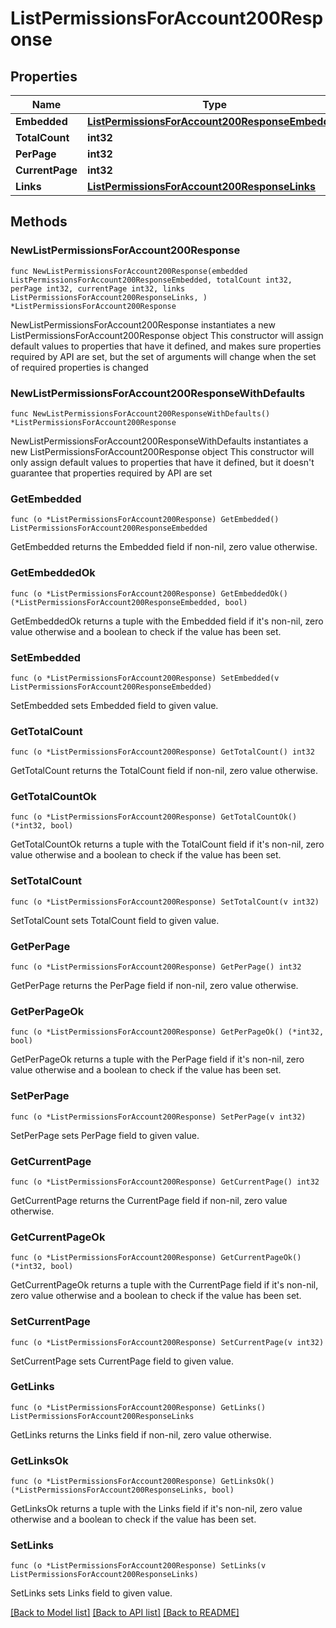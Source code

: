 # ListPermissionsForAccount200Response

## Properties

Name | Type | Description | Notes
------------ | ------------- | ------------- | -------------
**Embedded** | [**ListPermissionsForAccount200ResponseEmbedded**](ListPermissionsForAccount200ResponseEmbedded.md) |  | 
**TotalCount** | **int32** |  | 
**PerPage** | **int32** |  | 
**CurrentPage** | **int32** |  | 
**Links** | [**ListPermissionsForAccount200ResponseLinks**](ListPermissionsForAccount200ResponseLinks.md) |  | 

## Methods

### NewListPermissionsForAccount200Response

`func NewListPermissionsForAccount200Response(embedded ListPermissionsForAccount200ResponseEmbedded, totalCount int32, perPage int32, currentPage int32, links ListPermissionsForAccount200ResponseLinks, ) *ListPermissionsForAccount200Response`

NewListPermissionsForAccount200Response instantiates a new ListPermissionsForAccount200Response object
This constructor will assign default values to properties that have it defined,
and makes sure properties required by API are set, but the set of arguments
will change when the set of required properties is changed

### NewListPermissionsForAccount200ResponseWithDefaults

`func NewListPermissionsForAccount200ResponseWithDefaults() *ListPermissionsForAccount200Response`

NewListPermissionsForAccount200ResponseWithDefaults instantiates a new ListPermissionsForAccount200Response object
This constructor will only assign default values to properties that have it defined,
but it doesn't guarantee that properties required by API are set

### GetEmbedded

`func (o *ListPermissionsForAccount200Response) GetEmbedded() ListPermissionsForAccount200ResponseEmbedded`

GetEmbedded returns the Embedded field if non-nil, zero value otherwise.

### GetEmbeddedOk

`func (o *ListPermissionsForAccount200Response) GetEmbeddedOk() (*ListPermissionsForAccount200ResponseEmbedded, bool)`

GetEmbeddedOk returns a tuple with the Embedded field if it's non-nil, zero value otherwise
and a boolean to check if the value has been set.

### SetEmbedded

`func (o *ListPermissionsForAccount200Response) SetEmbedded(v ListPermissionsForAccount200ResponseEmbedded)`

SetEmbedded sets Embedded field to given value.


### GetTotalCount

`func (o *ListPermissionsForAccount200Response) GetTotalCount() int32`

GetTotalCount returns the TotalCount field if non-nil, zero value otherwise.

### GetTotalCountOk

`func (o *ListPermissionsForAccount200Response) GetTotalCountOk() (*int32, bool)`

GetTotalCountOk returns a tuple with the TotalCount field if it's non-nil, zero value otherwise
and a boolean to check if the value has been set.

### SetTotalCount

`func (o *ListPermissionsForAccount200Response) SetTotalCount(v int32)`

SetTotalCount sets TotalCount field to given value.


### GetPerPage

`func (o *ListPermissionsForAccount200Response) GetPerPage() int32`

GetPerPage returns the PerPage field if non-nil, zero value otherwise.

### GetPerPageOk

`func (o *ListPermissionsForAccount200Response) GetPerPageOk() (*int32, bool)`

GetPerPageOk returns a tuple with the PerPage field if it's non-nil, zero value otherwise
and a boolean to check if the value has been set.

### SetPerPage

`func (o *ListPermissionsForAccount200Response) SetPerPage(v int32)`

SetPerPage sets PerPage field to given value.


### GetCurrentPage

`func (o *ListPermissionsForAccount200Response) GetCurrentPage() int32`

GetCurrentPage returns the CurrentPage field if non-nil, zero value otherwise.

### GetCurrentPageOk

`func (o *ListPermissionsForAccount200Response) GetCurrentPageOk() (*int32, bool)`

GetCurrentPageOk returns a tuple with the CurrentPage field if it's non-nil, zero value otherwise
and a boolean to check if the value has been set.

### SetCurrentPage

`func (o *ListPermissionsForAccount200Response) SetCurrentPage(v int32)`

SetCurrentPage sets CurrentPage field to given value.


### GetLinks

`func (o *ListPermissionsForAccount200Response) GetLinks() ListPermissionsForAccount200ResponseLinks`

GetLinks returns the Links field if non-nil, zero value otherwise.

### GetLinksOk

`func (o *ListPermissionsForAccount200Response) GetLinksOk() (*ListPermissionsForAccount200ResponseLinks, bool)`

GetLinksOk returns a tuple with the Links field if it's non-nil, zero value otherwise
and a boolean to check if the value has been set.

### SetLinks

`func (o *ListPermissionsForAccount200Response) SetLinks(v ListPermissionsForAccount200ResponseLinks)`

SetLinks sets Links field to given value.



[[Back to Model list]](../README.md#documentation-for-models) [[Back to API list]](../README.md#documentation-for-api-endpoints) [[Back to README]](../README.md)


